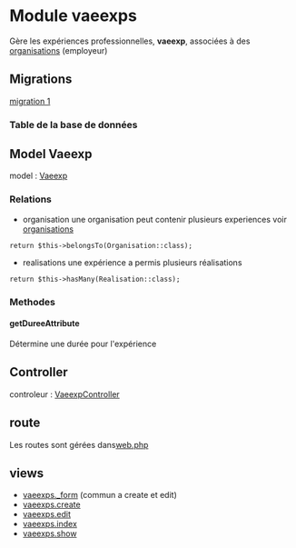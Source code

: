 # Module vaeexps
Gère les expériences professionnelles, **vaeexp**, associées à des [organisations](../organisations/index.md) (employeur)


## Migrations
[migration 1](../../srcLaravel/database/migrations/2025_07_06_093519_create_vaeexps_table.php)

### Table de la base de données

## Model Vaeexp
model : [Vaeexp](../../srcLaravel/app/Models/Vaeexp.php)

### Relations
- organisation
une organisation peut contenir plusieurs experiences voir [organisations](../organisations/index.md)
```
return $this->belongsTo(Organisation::class);
```
- realisations
une expérience a permis plusieurs réalisations
```
return $this->hasMany(Realisation::class);
```
### Methodes
#### getDureeAttribute
Détermine une durée pour l'expérience

## Controller
controleur : [VaeexpController](../../srcLaravel/app/Http/VaeexpController.php)


## route
Les routes sont gérées dans[web.php](../../srcLaravel/routes/web.php)

## views
- [vaeexps._form](../../srcLaravel/resources/views/vaeexps/_form.php)  (commun a create et edit)
- [vaeexps.create](../../srcLaravel/resources/views/vaeexps/create.php)
- [vaeexps.edit](../../srcLaravel/resources/views/vaeexps/edit.php)
- [vaeexps.index](../../srcLaravel/resources/views/vaeexps/index.php)
- [vaeexps.show](../../srcLaravel/resources/views/vaeexps/show.php)

<!-- 
## Outils
### command artisan
### seeder


### Helpers
[OrganisationSeeder](../../srcLaravel/database/seeders/OrganisationSeeder.php)
-->


